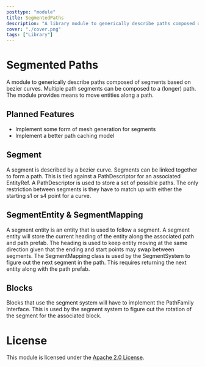 ```yaml
---
posttype: "module" 
title: SegmentedPaths
description: "A library module to generically describe paths composed of segments based on bezier curves."
cover: "./cover.png"
tags: ["Library"]
---
```

# Segmented Paths

A module to generically describe paths composed of segments based on bezier curves. Multiple path segments can be composed to a (longer) path. The module provides means to move entities along a path.

## Planned Features

- Implement some form of mesh generation for segments
- Implement a better path caching model

## Segment

A segment is described by a bezier curve. Segments can be linked together to form a path. This is tied against a PathDescriptor for an associated EntityRef. A PathDescriptor is used to store a set of possible paths. The only restriction between segments is they have to match up with either the starting s1 or s4 point for a curve.

## SegmentEntity & SegmentMapping

A segment entity is an entity that is used to follow a segment. A segment entity will store the current heading of the entity along the associated path and path prefab. The heading is used to keep entity moving at the same direction given that the ending and start points may swap between segments. The SegmentMapping class is used by the SegmentSystem to figure out the next segment in the path. This requires returning the next entity along with the path prefab.

## Blocks

Blocks that use the segment system will have to implement the PathFamily Interface. This is used by the segment system to figure out the rotation of the segment for the associated block.

# License
  
This module is licensed under the [Apache 2.0 License](https://www.apache.org/licenses/LICENSE-2.0.html).